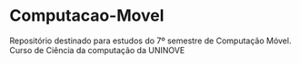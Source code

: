 # Computacao-Movel
Repositório destinado para estudos do 7º semestre de Computação Móvel. Curso de Ciência da computação da UNINOVE
